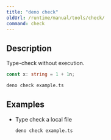 ```yaml
---
title: "deno check"
oldUrl: /runtime/manual/tools/check/
command: check
---
```


## Description

Type-check without execution.

```ts title="example.ts"
const x: string = 1 + 1n;
```

```bash
deno check example.ts
```

## Examples

- Type check a local file

  ```bash
  deno check example.ts
  ```
